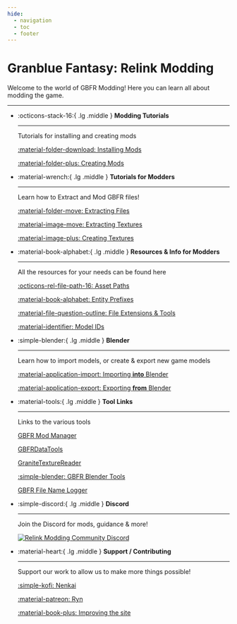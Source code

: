```yaml
---
hide:
  - navigation
  - toc
  - footer
---
```


# Granblue Fantasy: Relink Modding

Welcome to the world of GBFR Modding! Here you can learn all about modding the game.

---

<div class="grid cards" markdown>

-   :octicons-stack-16:{ .lg .middle } __Modding Tutorials__

    ---

    Tutorials for installing and creating mods

    [:material-folder-download: Installing Mods](modding/installing_mods.md)

    [:material-folder-plus: Creating Mods](modding/creating_mods.md)

-   :material-wrench:{ .lg .middle } __Tutorials for Modders__

    ---

    Learn how to Extract and Mod GBFR files!

    [:material-folder-move: Extracting Files](extraction/file_extraction.md)

    [:material-image-move: Extracting Textures](extraction/texture_extraction.md)

    [:material-image-plus: Creating Textures](extraction/texture_creation.md)

-   :material-book-alphabet:{ .lg .middle } __Resources & Info for Modders__

    ---

    All the resources for your needs can be found here

    [:octicons-rel-file-path-16: Asset Paths](resources/asset_paths.md)

    [:material-book-alphabet: Entity Prefixes](resources/entity_prefixes.md)

    [:material-file-question-outline: File Extensions & Tools](resources/file_extensions.md)

    [:material-identifier: Model IDs](resources/model_ids.md)

-   :simple-blender:{ .lg .middle } __Blender__

    ---

    Learn how to import models, or create & export new game models

    [:material-application-import: Importing **into** Blender](models/importing.md)

    [:material-application-export: Exporting **from** Blender](models/exporting.md)

-   :material-tools:{ .lg .middle } __Tool Links__

    ---

    Links to the various tools

    [GBFR Mod Manager](https://github.com/WistfulHopes/gbfrelink.utility.manager/releases)

    [GBFRDataTools](https://github.com/Nenkai/GBFRDataTools/releases)
    
    [GraniteTextureReader](https://github.com/Nenkai/GraniteTextureReader/releases)

    [:simple-blender: GBFR Blender Tools](https://github.com/WistfulHopes/GBFRBlenderTools)

    [GBFR File Name Logger](https://github.com/WistfulHopes/GBFRBlenderTools/releases)

-   :simple-discord:{ .lg .middle } __Discord__

    ---

    Join the Discord for mods, guidance & more!

    [![Relink Modding Community Discord](https://discordapp.com/api/guilds/1203608338344976434/widget.png?style=banner2&raw=true)](https://discord.gg/gbsG4CDsru)

-   :material-heart:{ .lg .middle } __Support / Contributing__

    ---

    Support our work to allow us to make more things possible!

    [:simple-kofi: Nenkai](https://ko-fi.com/nenkai)

    [:material-patreon: Ryn](https://www.patreon.com/WistfulHopes)

    [:material-book-plus: Improving the site](contributing.md)
</div>